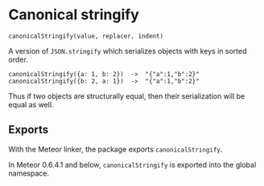 # Canonical stringify

`canonicalStringify(value, replacer, indent)`

A version of `JSON.stringify` which serializes objects with keys in
sorted order.

    canonicalStringify({a: 1, b: 2})  ->  "{"a":1,"b":2}"
    canonicalStringify({b: 2, a: 1})  ->  "{"a":1,"b":2}"

Thus if two objects are structurally equal, then their serialization
will be equal as well.


## Exports

With the Meteor linker, the package exports `canonicalStringify`.


In Meteor 0.6.4.1 and below, `canonicalStringify` is exported into the
global namespace.
